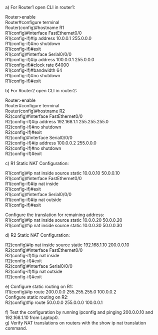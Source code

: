 a) For Router1 open CLI in router1: 

Router>enable               
Router#configure terminal            
Router(config)#hostname R1             
R1(config)#interface FastEthernet0/0              
R1(config-if)#ip address 10.0.0.1 255.0.0.0            
R1(config-if)#no shutdown           
R1(config-if)#exit             
R1(config)#interface Serial0/0/0             
R1(config-if)#ip address 100.0.0.1 255.0.0.0              
R1(config-if)#clock rate 64000                 
R1(config-if)#bandwidth 64               
R1(config-if)#no shutdown            
R1(config-if)#exit                

b) For Router2 open CLI in router2: 

Router>enable                   
Router#configure terminal             
Router(config)#hostname R2         
R2(config)#interface FastEthernet0/0                  
R2(config-if)#ip address 192.168.1.1 255.255.255.0               
R2(config-if)#no shutdown             
R2(config-if)#exit                 
R2(config)#interface Serial0/0/0                   
R2(config-if)#ip address 100.0.0.2 255.0.0.0             
R2(config-if)#no shutdown               
R2(config-if)#exit                 

c) R1 Static NAT Configuration: 

R1(config)#ip nat inside source static 10.0.0.10 50.0.0.10              
R1(config)#interface FastEthernet0/0                    
R1(config-if)#ip nat inside                  
R1(config-if)#exit                       
R1(config)#interface Serial0/0/0                     
R1(config-if)#ip nat outside                      
R1(config-if)#exit                        

Configure the translation for remaining address:                       
R1(config)#ip nat inside source static 10.0.0.20 50.0.0.20                 
R1(config)#ip nat inside source static 10.0.0.30 50.0.0.30                      

d) R2 Static NAT Configuration: 

R2(config)#ip nat inside source static 192.168.1.10 200.0.0.10                    
R2(config)#interface FastEthernet0/0                   
R2(config-if)#ip nat inside                           
R2(config-if)#exit                     
R2(config)#interface Serial0/0/0                     
R2(config-if)#ip nat outside                       
R2(config-if)#exit                      

e) Configure static routing on R1:                     
R1(config)#ip route 200.0.0.0 255.255.255.0 100.0.0.2                     
Configure static routing on R2:                    
R2(config)#ip route 50.0.0.0 255.0.0.0 100.0.0.1                          

f) Test the configuration by running ipconfig and pinging 200.0.0.10 and 192.168.1.10 from Laptop0.                  
g) Verify NAT translations on routers with the show ip nat translation command.                      
